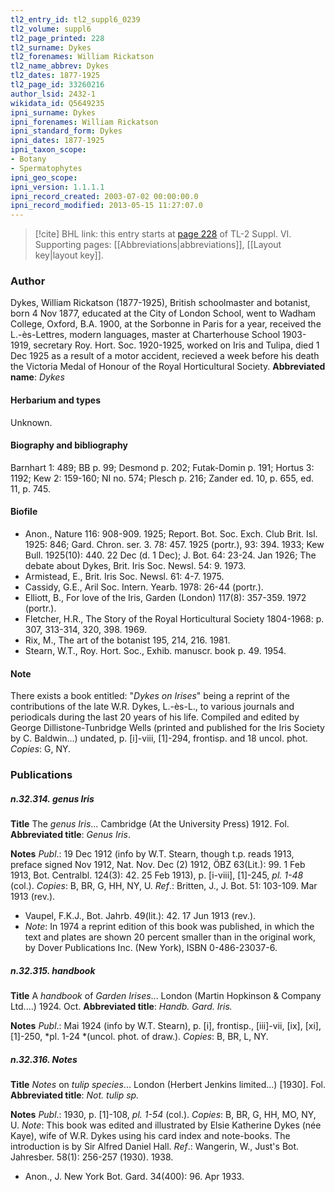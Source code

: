 ```yaml
---
tl2_entry_id: tl2_suppl6_0239
tl2_volume: suppl6
tl2_page_printed: 228
tl2_surname: Dykes
tl2_forenames: William Rickatson
tl2_name_abbrev: Dykes
tl2_dates: 1877-1925
tl2_page_id: 33260216
author_lsid: 2432-1
wikidata_id: Q5649235
ipni_surname: Dykes
ipni_forenames: William Rickatson
ipni_standard_form: Dykes
ipni_dates: 1877-1925
ipni_taxon_scope: 
- Botany
- Spermatophytes
ipni_geo_scope: 
ipni_version: 1.1.1.1
ipni_record_created: 2003-07-02 00:00:00.0
ipni_record_modified: 2013-05-15 11:27:07.0
---
```



> [!cite] BHL link: this entry starts at [page 228](https://www.biodiversitylibrary.org/page/33260216) of TL-2 Suppl. VI.
> Supporting pages: [[Abbreviations|abbreviations]], [[Layout key|layout key]].

### Author

Dykes, William Rickatson (1877-1925), British schoolmaster and botanist, born 4 Nov 1877, educated at the City of London School, went to Wadham College, Oxford, B.A. 1900, at the Sorbonne in Paris for a year, received the L.-ès-Lettres, modern languages, master at Charterhouse School 1903-1919, secretary Roy. Hort. Soc. 1920-1925, worked on Iris and Tulipa, died 1 Dec 1925 as a result of a motor accident, recieved a week before his death the Victoria Medal of Honour of the Royal Horticultural Society. 
**Abbreviated name**: *Dykes*

#### Herbarium and types

Unknown.

#### Biography and bibliography

Barnhart 1: 489; BB p. 99; Desmond p. 202; Futak-Domin p. 191; Hortus 3: 1192; Kew 2: 159-160; NI no. 574; Plesch p. 216; Zander ed. 10, p. 655, ed. 11, p. 745.

#### Biofile

- Anon., Nature 116: 908-909. 1925; Report. Bot. Soc. Exch. Club Brit. Isl. 1925: 846; Gard. Chron. ser. 3. 78: 457. 1925 (portr.), 93: 394. 1933; Kew Bull. 1925(10): 440. 22 Dec (d. 1 Dec); J. Bot. 64: 23-24. Jan 1926; The debate about Dykes, Brit. Iris Soc. Newsl. 54: 9. 1973.
- Armistead, E., Brit. Iris Soc. Newsl. 61: 4-7. 1975.
- Cassidy, G.E., Aril Soc. Intern. Yearb. 1978: 26-44 (portr.).
- Elliott, B., For love of the Iris, Garden (London) 117(8): 357-359. 1972 (portr.).
- Fletcher, H.R., The Story of the Royal Horticultural Society 1804-1968: p. 307, 313-314, 320, 398. 1969.
- Rix, M., The art of the botanist 195, 214, 216. 1981.
- Stearn, W.T., Roy. Hort. Soc., Exhib. manuscr. book p. 49. 1954.

#### Note

There exists a book entitled: "*Dykes on Irises*" being a reprint of the contributions of the late W.R. Dykes, L.-ès-L., to various journals and periodicals during the last 20 years of his life. Compiled and edited by George Dillistone-Tunbridge Wells (printed and published for the Iris Society by C. Baldwin...) undated, p. \[i\]-viii, \[1\]-294, frontisp. and 18 uncol. phot. *Copies*: G, NY.

### Publications

##### n.32.314. genus Iris

**Title**
The *genus Iris*... Cambridge (At the University Press) 1912. Fol.
**Abbreviated title**: *Genus Iris*.

**Notes**
*Publ*.: 19 Dec 1912 (info by W.T. Stearn, though t.p. reads 1913, preface signed Nov 1912, Nat. Nov. Dec (2) 1912, ÖBZ 63(Lit.): 99. 1 Feb 1913, Bot. Centralbl. 124(3): 42. 25 Feb 1913), p. \[i-viii\], \[1\]-245, *pl. 1-48* (col.). *Copies*: B, BR, G, HH, NY, U.
*Ref*.: Britten, J., J. Bot. 51: 103-109. Mar 1913 (rev.).
- Vaupel, F.K.J., Bot. Jahrb. 49(lit.): 42. 17 Jun 1913 (rev.).
- *Note*: In 1974 a reprint edition of this book was published, in which the text and plates are shown 20 percent smaller than in the original work, by Dover Publications Inc. (New York), ISBN 0-486-23037-6.

##### n.32.315. handbook

**Title**
A *handbook* of *Garden Irises*... London (Martin Hopkinson & Company Ltd....) 1924. Oct.
**Abbreviated title**: *Handb. Gard. Iris.*

**Notes**
*Publ*.: Mai 1924 (info by W.T. Stearn), p. \[i\], frontisp., \[iii\]-vii, \[ix\], \[xi\], \[1\]-250, *pl. 1-24 *(uncol. phot. of draw.). *Copies*: B, BR, L, NY.

##### n.32.316. Notes

**Title**
*Notes* on *tulip species*... London (Herbert Jenkins limited...) \[1930\]. Fol.
**Abbreviated title**: *Not. tulip sp.*

**Notes**
*Publ*.: 1930, p. \[1\]-108, *pl. 1-54* (col.). *Copies*: B, BR, G, HH, MO, NY, U.
*Note*: This book was edited and illustrated by Elsie Katherine Dykes (née Kaye), wife of W.R. Dykes using his card index and note-books. The introduction is by Sir Alfred Daniel Hall.
*Ref*.: Wangerin, W., Just's Bot. Jahresber. 58(1): 256-257 (1930). 1938.
- Anon., J. New York Bot. Gard. 34(400): 96. Apr 1933.

